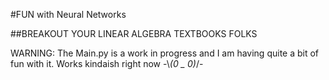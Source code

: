 #FUN with Neural Networks 

##BREAKOUT YOUR LINEAR ALGEBRA TEXTBOOKS FOLKS

WARNING: The Main.py is a work in progress and I am having quite a bit of fun with it. Works kindaish right now -\\_(0 _ 0)_/-
